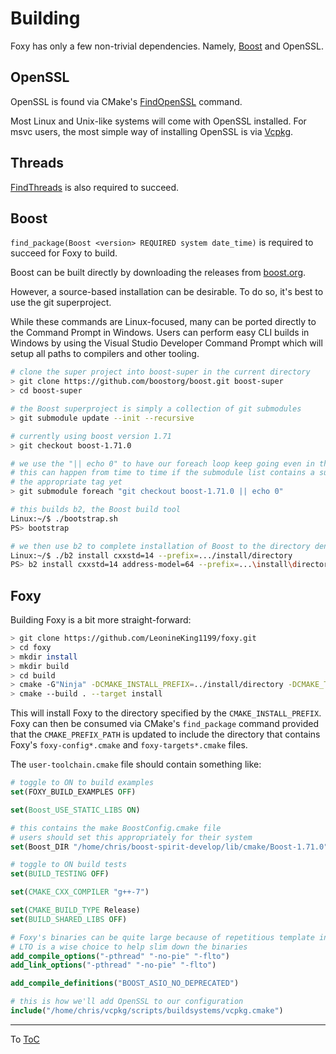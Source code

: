 # Building

Foxy has only a few non-trivial dependencies. Namely, [Boost](https://github.com/boostorg/boost) and
OpenSSL.

## OpenSSL

OpenSSL is found via CMake's [FindOpenSSL](https://cmake.org/cmake/help/latest/module/FindOpenSSL.html)
command.

Most Linux and Unix-like systems will come with OpenSSL installed. For msvc users, the most simple
way of installing OpenSSL is via [Vcpkg](https://github.com/Microsoft/vcpkg).

## Threads

[FindThreads](https://cmake.org/cmake/help/latest/module/FindThreads.html) is also required to
succeed.

## Boost

`find_package(Boost <version> REQUIRED system date_time)` is required to succeed for Foxy to
build.

Boost can be built directly by downloading the releases from [boost.org](https://www.boost.org/).

However, a source-based installation can be desirable. To do so, it's best to use the git
superproject.

While these commands are Linux-focused, many can be ported directly to the Command Prompt in
Windows. Users can perform easy CLI builds in Windows by using the Visual Studio Developer Command
Prompt which will setup all paths to compilers and other tooling.

```bash
# clone the super project into boost-super in the current directory
> git clone https://github.com/boostorg/boost.git boost-super
> cd boost-super

# the Boost superproject is simply a collection of git submodules
> git submodule update --init --recursive

# currently using boost version 1.71
> git checkout boost-1.71.0

# we use the "|| echo 0" to have our foreach loop keep going even in the case of failure
# this can happen from time to time if the submodule list contains a submodule that doesn't have
# the appropriate tag yet
> git submodule foreach "git checkout boost-1.71.0 || echo 0"

# this builds b2, the Boost build tool
Linux:~/$ ./bootstrap.sh
PS> bootstrap

# we then use b2 to complete installation of Boost to the directory denoted by the --prefix option
Linux:~/$ ./b2 install cxxstd=14 --prefix=.../install/directory
PS> b2 install cxxstd=14 address-model=64 --prefix=...\install\directory
```

## Foxy

Building Foxy is a bit more straight-forward:

```bash
> git clone https://github.com/LeonineKing1199/foxy.git
> cd foxy
> mkdir install
> mkdir build
> cd build
> cmake -G"Ninja" -DCMAKE_INSTALL_PREFIX=../install/directory -DCMAKE_TOOLCHAIN_FILE=.../user-toolchain.cmake ..
> cmake --build . --target install
```

This will install Foxy to the directory specified by the `CMAKE_INSTALL_PREFIX`. Foxy can then be
consumed via CMake's `find_package` command provided that the `CMAKE_PREFIX_PATH` is updated to
include the directory that contains Foxy's `foxy-config*.cmake` and `foxy-targets*.cmake` files.

The `user-toolchain.cmake` file should contain something like:

```cmake
# toggle to ON to build examples
set(FOXY_BUILD_EXAMPLES OFF)

set(Boost_USE_STATIC_LIBS ON)

# this contains the make BoostConfig.cmake file
# users should set this appropriately for their system
set(Boost_DIR "/home/chris/boost-spirit-develop/lib/cmake/Boost-1.71.0")

# toggle to ON build tests
set(BUILD_TESTING OFF)

set(CMAKE_CXX_COMPILER "g++-7")

set(CMAKE_BUILD_TYPE Release)
set(BUILD_SHARED_LIBS OFF)

# Foxy's binaries can be quite large because of repetitious template instantiations
# LTO is a wise choice to help slim down the binaries
add_compile_options("-pthread" "-no-pie" "-flto")
add_link_options("-pthread" "-no-pie" "-flto")

add_compile_definitions("BOOST_ASIO_NO_DEPRECATED")

# this is how we'll add OpenSSL to our configuration
include("/home/chris/vcpkg/scripts/buildsystems/vcpkg.cmake")
```

---

To [ToC](./index.md#Table-of-Contents)
